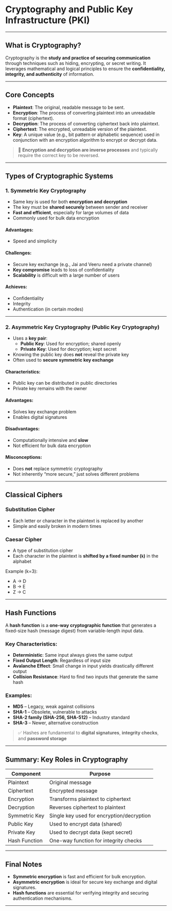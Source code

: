 # Cryptography and Public Key Infrastructure (PKI)

---

## What is Cryptography?

Cryptography is the **study and practice of securing communication** through techniques such as hiding, encrypting, or secret writing. It leverages mathematical and logical principles to ensure the **confidentiality, integrity, and authenticity** of information.

---

## Core Concepts

- **Plaintext**: The original, readable message to be sent.
- **Encryption**: The process of converting plaintext into an unreadable format (ciphertext).
- **Decryption**: The process of converting ciphertext back into plaintext.
- **Ciphertext**: The encrypted, unreadable version of the plaintext.
- **Key**: A unique value (e.g., bit pattern or alphabetic sequence) used in conjunction with an encryption algorithm to encrypt or decrypt data.

> 🔐 **Encryption and decryption are inverse processes** and typically require the correct key to be reversed.

---

## Types of Cryptographic Systems

### 1. Symmetric Key Cryptography

- Same key is used for both **encryption and decryption**
- The key must be **shared securely** between sender and receiver
- **Fast and efficient**, especially for large volumes of data
- Commonly used for bulk data encryption

#### Advantages:
- Speed and simplicity

#### Challenges:
- Secure key exchange (e.g., Jai and Veeru need a private channel)
- **Key compromise** leads to loss of confidentiality
- **Scalability** is difficult with a large number of users

#### Achieves:
- Confidentiality
- Integrity
- Authentication (in certain modes)

---

### 2. Asymmetric Key Cryptography (Public Key Cryptography)

- Uses a **key pair**:
  - **Public Key**: Used for encryption; shared openly
  - **Private Key**: Used for decryption; kept secret
- Knowing the public key does **not** reveal the private key
- Often used to **secure symmetric key exchange**

#### Characteristics:
- Public key can be distributed in public directories
- Private key remains with the owner

#### Advantages:
- Solves key exchange problem
- Enables digital signatures

#### Disadvantages:
- Computationally intensive and **slow**
- Not efficient for bulk data encryption

#### Misconceptions:
- Does **not** replace symmetric cryptography
- Not inherently “more secure,” just solves different problems

---

## Classical Ciphers

### Substitution Cipher

- Each letter or character in the plaintext is replaced by another
- Simple and easily broken in modern times

### Caesar Cipher

- A type of substitution cipher
- Each character in the plaintext is **shifted by a fixed number (`k`)** in the alphabet

Example (k=3):  
- A → D  
- B → E  
- Z → C

---

## Hash Functions

A **hash function** is a **one-way cryptographic function** that generates a fixed-size hash (message digest) from variable-length input data.

### Key Characteristics:

- **Deterministic**: Same input always gives the same output
- **Fixed Output Length**: Regardless of input size
- **Avalanche Effect**: Small change in input yields drastically different output
- **Collision Resistance**: Hard to find two inputs that generate the same hash

### Examples:

- **MD5** – Legacy, weak against collisions
- **SHA-1** – Obsolete, vulnerable to attacks
- **SHA-2 family (SHA-256, SHA-512)** – Industry standard
- **SHA-3** – Newer, alternative construction

> ✅ Hashes are fundamental to **digital signatures**, **integrity checks**, and **password storage**

---

## Summary: Key Roles in Cryptography

| Component       | Purpose                                                  |
|----------------|-----------------------------------------------------------|
| Plaintext       | Original message                                          |
| Ciphertext      | Encrypted message                                         |
| Encryption      | Transforms plaintext to ciphertext                        |
| Decryption      | Reverses ciphertext to plaintext                          |
| Symmetric Key   | Single key used for encryption/decryption                 |
| Public Key      | Used to encrypt data (shared)                             |
| Private Key     | Used to decrypt data (kept secret)                        |
| Hash Function   | One-way function for integrity checks                     |

---

## Final Notes

- **Symmetric encryption** is fast and efficient for bulk encryption.
- **Asymmetric encryption** is ideal for secure key exchange and digital signatures.
- **Hash functions** are essential for verifying integrity and securing authentication mechanisms.

---
